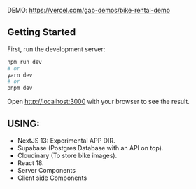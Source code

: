 DEMO: https://vercel.com/gab-demos/bike-rental-demo
## Getting Started

First, run the development server:

```bash
npm run dev
# or
yarn dev
# or
pnpm dev
```

Open [http://localhost:3000](http://localhost:3000) with your browser to see the result.

## USING:

- NextJS 13: Experimental APP DIR.
- Supabase (Postgres Database with an API on top).
- Cloudinary (To store bike images).
- React 18.
- Server Components
- Client side Components
